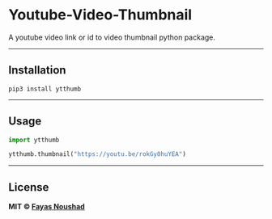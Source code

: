 # Youtube-Video-Thumbnail

A youtube video link or id to video thumbnail python package.

---

## Installation

```
pip3 install ytthumb
```

---

## Usage

```python
import ytthumb

ytthumb.thumbnail("https://youtu.be/rokGy0huYEA")
```

---

## License

**MIT © [Fayas Noushad](https://github.com/FayasNoushad)**
